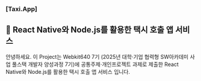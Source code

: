 ### **[Taxi.App]**

## 🚕  React Native와 Node.js를 활용한 택시 호출 앱 서비스

안녕하세요. 이 Project는 Webkit640 7기 (2025년 대학·기업 협력형 SW아카데미 사업 풀스택 개발자 양성과정 7기)에 
공통주제·개인프로젝트 과제로 제출한 React Native와 Node.js를 활용한 택시 호출 앱 서비스 입니다.
